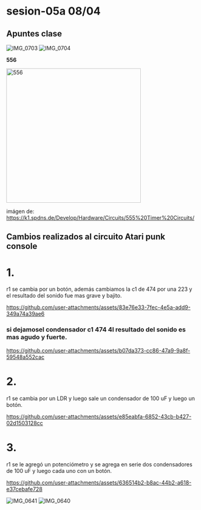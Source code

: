 # sesion-05a 08/04

## Apuntes clase

![IMG_0703](https://github.com/user-attachments/assets/d11ffb8f-169d-4aad-b6c3-c29101a62e30)
![IMG_0704](https://github.com/user-attachments/assets/c7139832-bc2e-427e-be6c-9561269edced)

**556**

<img width="354" alt="556" src="https://github.com/user-attachments/assets/e4bb1a86-7e48-47e2-a6ee-2551f30553f1" />

imágen de: <https://k1.spdns.de/Develop/Hardware/Circuits/555%20Timer%20Circuits/>

## Cambios realizados al circuito Atari punk console

# 1.

r1 se cambia por un botón, además cambiamos la c1 de 474 por una 223 y el resultado del sonido fue mas grave y bajito.

<https://github.com/user-attachments/assets/83e76e33-7fec-4e5a-add9-349a74a39ae6>

### si dejamosel condensador c1 474 4l resultado del sonido es mas agudo y fuerte.

<https://github.com/user-attachments/assets/b07da373-cc86-47a9-9a8f-59548a552cac>

# 2. 

r1 se cambia por un LDR y luego sale un condensador de 100 uF y luego un botón.

<https://github.com/user-attachments/assets/e85eabfa-6852-43cb-b427-02d1503128cc>

# 3.

r1 se le agregó un potenciómetro y se agrega en serie dos condensadores de 100 uF y luego cada uno con un botón.

<https://github.com/user-attachments/assets/636514b2-b8ac-44b2-a618-e37cebafe728>



![IMG_0641](https://github.com/user-attachments/assets/d52f8be5-30b7-4f9a-9057-fa85c017360c)
![IMG_0640](https://github.com/user-attachments/assets/34a34327-8c14-44a3-be96-7e91ccbdc400)
